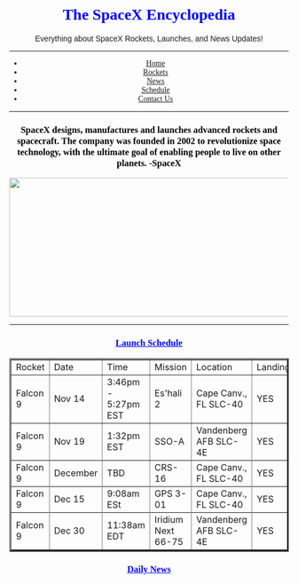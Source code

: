 <html>
	<head>
		<h1 align="center">
		    <font face="verdana">
		        <font color="#0000FF">
		            The SpaceX Encyclopedia
		        </font>
		    </font>
		</h1>
	</head>
	<body>
	    <header align="center">
	        <font face="helvetica">
	            Everything about SpaceX Rockets, Launches, and News Updates!
	        </font
	    </header>
	    <!--Nav Bar Start-->
	    <hr>
		<ul>
		    <font face="verdana">
            <li><a href="README.md">Home</a></li>
            <li><a href="rockets.index">Rockets</a></li>
            <li><a href="news.index">News</a></li>
            <li><a href="schedule.index">Schedule</a></li>
            <li><a href="contactus.index">Contact Us</a></li>
            </font>
        </ul>
        <hr>
        <!--Nav Bar End-->
        <h3 align="center">
            <font face="copperplate">
                <font color="#000000">
                    SpaceX designs, manufactures and launches advanced rockets and spacecraft. The company was founded in 2002 to revolutionize space technology, with the ultimate goal of enabling people to live on other planets. -SpaceX
                </font>
            </font>
        </h3>
        <img src="https://www.nasaspaceflight.com/wp-content/uploads/2018/10/2018-10-22-13_27_15-Window-1170x825.jpg" height="250" width="525" frameborder="" ""/>
        <hr>
	<!--Launch Schedule Start-->
	<h3 align="center">
		<font face="verdana">
			<font color="0000FF">
			    <u>
				Launch Schedule
				</u>
			</font>
                </font>
        </h3>
		<table border="3px" align="center">
			<tr>
			    <td>Rocket</td>
			    <td>Date</td>
			    <td>Time</td>
			    <td>Mission</td>
				<td>Location</td>
				<td>Landing</td>
			</tr>
			<tr>
			    <td>Falcon 9</td>
			    <td>Nov 14</td>
			    <td>3:46pm - 5:27pm EST</td>
			    <td>Es'hali 2</td>
			    <td>Cape Canv., FL SLC-40</td>
			    <td>YES</td>
			</tr>
			<tr>
			    <td>Falcon 9</td>
			    <td>Nov 19</td>
			    <td>1:32pm EST</td>
			    <td>SSO-A</td>
			    <td>Vandenberg AFB SLC-4E</td>
			    <td>YES</td>
			</tr>
			<tr>
			    <td>Falcon 9</td>
			    <td>December</td>
			    <td>TBD</td>
			    <td>CRS-16</td>
			    <td>Cape Canv., FL SLC-40</td>
			    <td>YES</td>
			</tr>
			<tr>
			<tr>
			    <td>Falcon 9</td>
			    <td>Dec 15</td>
			    <td>9:08am ESt</td>
			    <td>GPS 3-01</td>
			    <td>Cape Canv., FL SLC-40</td>
			    <td>YES</td>
			</tr>
			<tr>
			<tr>
			    <td>Falcon 9</td>
			    <td>Dec 30</td>
			    <td>11:38am EDT</td>
			    <td>Iridium Next 66-75</td>
			    <td>Vandenberg AFB SLC-4E</td>
			    <td>YES</td>
			</tr>
			<tr>
		</table>
		<!--Launch Schedule End-->
		<!--Daily News Start-->
		<h3 align="center">
		    <font face="verdana">
		        <font color="#0000FF">
		            <u>
		            Daily News
		            </u>
		        </font>
		    </font>
		</h3>
	</body>
</html>

